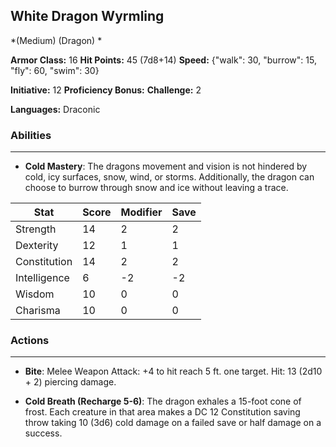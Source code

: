 ## White Dragon Wyrmling
*(Medium) (Dragon) *

**Armor Class:** 16
**Hit Points:** 45 (7d8+14)
**Speed:** {"walk": 30, "burrow": 15, "fly": 60, "swim": 30}

**Initiative:** 12
**Proficiency Bonus:**
**Challenge:** 2

**Languages:** Draconic

### Abilities
 --- 
- **Cold Mastery**: The dragons movement and vision is not hindered by cold, icy surfaces, snow, wind, or storms. Additionally, the dragon can choose to burrow through snow and ice without leaving a trace.



| Stat | Score | Modifier | Save |
| ---- | ---- | ---- | ---- |
| Strength | 14 | 2 | 2 |
| Dexterity | 12 | 1 | 1 |
| Constitution | 14 | 2 | 2 |
| Intelligence | 6 | -2 | -2 |
| Wisdom | 10 | 0 | 0 |
| Charisma | 10 | 0 | 0 |

### Actions
 --- 
- **Bite**: Melee Weapon Attack: +4 to hit  reach 5 ft.  one target. Hit: 13 (2d10 + 2) piercing damage.

- **Cold Breath (Recharge 5-6)**: The dragon exhales a 15-foot cone of frost. Each creature in that area makes a DC 12 Constitution saving throw  taking 10 (3d6) cold damage on a failed save or half damage on a success.

